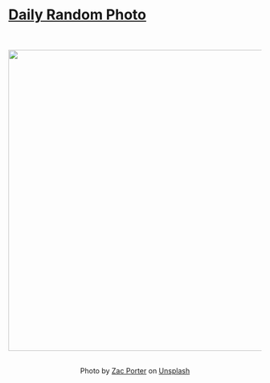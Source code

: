 # [Daily Random Photo](https://www.dailyrandomphoto.com/)

<div align="center">
  <br>
  <br>
  <a href="https://www.dailyrandomphoto.com/p/2023/2023-07-08/"><img src="https://images.unsplash.com/photo-1686137796768-26a79122f579?crop=entropy&cs=tinysrgb&fit=max&fm=jpg&ixid=M3w3NzUwOHwwfDF8cmFuZG9tfHx8fHx8fHx8MTY4ODc3Njc0MHw&ixlib=rb-4.0.3&q=80&w=1080" width="600px"></a>
  <br>
  <br>
  <p class="has-text-grey">Photo by <a href="https://unsplash.com/@zac_porter23?utm_source=Daily%20Random%20Photo&amp;utm_medium=referral" target="_blank" rel="noopener noreferrer">Zac Porter</a> on <a href="https://unsplash.com/photos/p_yotEbRA0A?utm_source=Daily%20Random%20Photo&amp;utm_medium=referral" target="_blank" rel="noopener noreferrer">Unsplash</a></p>
</div>

